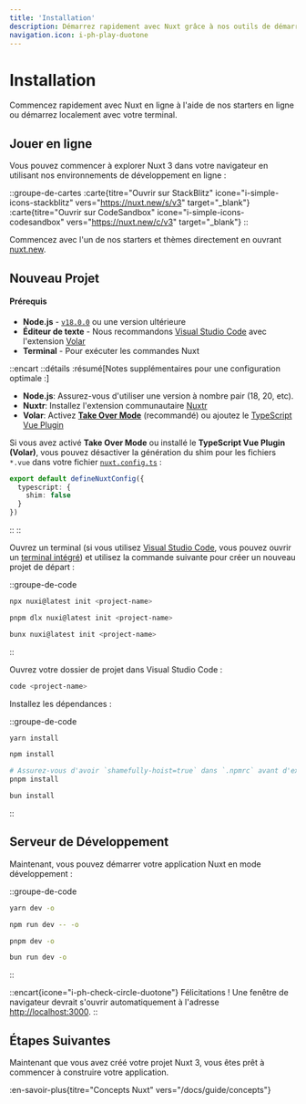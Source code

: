 ```yaml
---
title: 'Installation'
description: Démarrez rapidement avec Nuxt grâce à nos outils de démarrage en ligne ou démarrez localement avec votre terminal.
navigation.icon: i-ph-play-duotone
---
```


# Installation

Commencez rapidement avec Nuxt en ligne à l'aide de nos starters en ligne ou démarrez localement avec votre terminal.

## Jouer en ligne

Vous pouvez commencer à explorer Nuxt 3 dans votre navigateur en utilisant nos environnements de développement en ligne :

::groupe-de-cartes
  :carte{titre="Ouvrir sur StackBlitz" icone="i-simple-icons-stackblitz" vers="https://nuxt.new/s/v3" target="_blank"}
  :carte{titre="Ouvrir sur CodeSandbox" icone="i-simple-icons-codesandbox" vers="https://nuxt.new/c/v3" target="_blank"}
::

Commencez avec l'un de nos starters et thèmes directement en ouvrant [nuxt.new](https://nuxt.new).

## Nouveau Projet

<!-- TODO: need to fix upstream in nuxt/nuxt.com -->
<!-- markdownlint-disable-next-line MD001 -->
#### Prérequis

- **Node.js** - [`v18.0.0`](https://nodejs.org/en) ou une version ultérieure
- **Éditeur de texte** - Nous recommandons [Visual Studio Code](https://code.visualstudio.com/) avec l'extension [Volar](https://marketplace.visualstudio.com/items?itemName=Vue.volar)
- **Terminal** - Pour exécuter les commandes Nuxt

::encart
  ::détails
  :résumé[Notes supplémentaires pour une configuration optimale :]
  - **Node.js**: Assurez-vous d'utiliser une version à nombre pair (18, 20, etc).
  - **Nuxtr**: Installez l'extension communautaire [Nuxtr](https://marketplace.visualstudio.com/items?itemName=Nuxtr.nuxtr-vscode)
  - **Volar**: Activez [**Take Over Mode**](https://vuejs.org/guide/typescript/overview.html#volar-takeover-mode) (recommandé) ou ajoutez le [TypeScript Vue Plugin](https://marketplace.visualstudio.com/items?itemName=Vue.vscode-typescript-vue-plugin)

  Si vous avez activé **Take Over Mode** ou installé le **TypeScript Vue Plugin (Volar)**, vous pouvez désactiver la génération du shim pour les fichiers `*.vue` dans votre fichier [`nuxt.config.ts`](/docs/guide/directory-structure/nuxt.config) :

  ```ts [nuxt.config.ts]
  export default defineNuxtConfig({
    typescript: {
      shim: false
    }
  })
  ```
  ::
::

Ouvrez un terminal (si vous utilisez [Visual Studio Code](https://code.visualstudio.com), vous pouvez ouvrir un [terminal intégré](https://code.visualstudio.com/docs/editor/integrated-terminal)) et utilisez la commande suivante pour créer un nouveau projet de départ :

::groupe-de-code

```bash [npx]
npx nuxi@latest init <project-name>
```

```bash [pnpm]
pnpm dlx nuxi@latest init <project-name>
```

```bash [bun]
bunx nuxi@latest init <project-name>
```

::

Ouvrez votre dossier de projet dans Visual Studio Code :

```bash [Terminal]
code <project-name>
```

Installez les dépendances :

::groupe-de-code

```bash [yarn]
yarn install
```

```bash [npm]
npm install
```

```bash [pnpm]
# Assurez-vous d'avoir `shamefully-hoist=true` dans `.npmrc` avant d'exécuter pnpm install
pnpm install
```

```bash [bun]
bun install
```

::

## Serveur de Développement

Maintenant, vous pouvez démarrer votre application Nuxt en mode développement :

::groupe-de-code

```bash [yarn]
yarn dev -o
```

```bash [npm]
npm run dev -- -o
```

```bash [pnpm]
pnpm dev -o
```

```bash [bun]
bun run dev -o
```

::

::encart{icone="i-ph-check-circle-duotone"}
Félicitations ! Une fenêtre de navigateur devrait s'ouvrir automatiquement à l'adresse <http://localhost:3000>.
::

## Étapes Suivantes

Maintenant que vous avez créé votre projet Nuxt 3, vous êtes prêt à commencer à construire votre application.

:en-savoir-plus{titre="Concepts Nuxt" vers="/docs/guide/concepts"}
